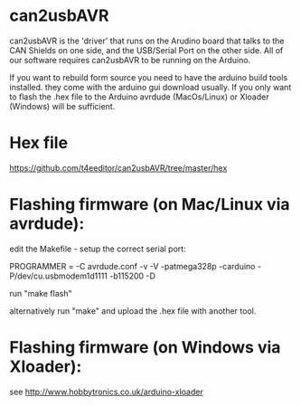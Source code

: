 # can2usbAVR

can2usbAVR is the 'driver' that runs on the Arudino board that talks to the CAN Shields on one side, and the USB/Serial Port on the other side. All of our software requires can2usbAVR to be running on the Arduino.

If you want to rebuild form source you need to have the arduino build tools installed. they come with the arduino gui download usually.
If you only want to flash the .hex file to the Arduino avrdude (MacOs/Linux) or Xloader (Windows) will be sufficient.

Hex file
========

https://github.com/t4eeditor/can2usbAVR/tree/master/hex

Flashing firmware (on Mac/Linux via avrdude):
============================

edit the Makefile - setup the correct serial port: 

PROGRAMMER = -C avrdude.conf  -v -V -patmega328p -carduino -P/dev/cu.usbmodem1d1111 -b115200 -D

run "make flash"

alternatively run "make" and upload the .hex file with another tool.


Flashing firmware (on Windows via Xloader):
===============================

see http://www.hobbytronics.co.uk/arduino-xloader


